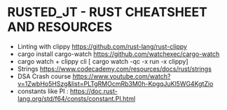 # RUSTED_JT - RUST CHEATSHEET AND RESOURCES

- Linting with clippy     https://github.com/rust-lang/rust-clippy
- cargo install cargo-watch    https://github.com/watchexec/cargo-watch
- cargo watch + clippy       cli [ cargo watch -qc -x run -x clippy]
- Strings https://www.codecademy.com/resources/docs/rust/strings
- DSA Crash course   https://www.youtube.com/watch?v=1ZwbHo5HSzg&list=PLTgRMOcmRb3M0h-KpgqJuKl5WG4KgtZio
- constants like PI : https://doc.rust-lang.org/std/f64/consts/constant.PI.html

